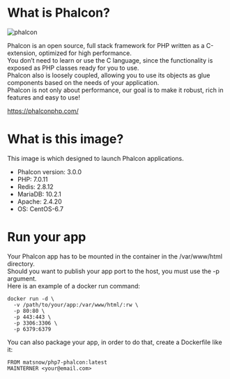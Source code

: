 # What is Phalcon?

![phalcon](https://static.phalconphp.com/www/images/phalcon1.png)

Phalcon is an open source, full stack framework for PHP written as a C-extension, optimized for high performance.   
You don’t need to learn or use the C language, since the functionality is exposed as PHP classes ready for you to use.   
Phalcon also is loosely coupled, allowing you to use its objects as glue components based on the needs of your application.  
Phalcon is not only about performance, our goal is to make it robust, rich in features and easy to use!  

https://phalconphp.com/

# What is this image?
This image is which designed to launch Phalcon applications.
* Phalcon version: 3.0.0
* PHP: 7.0.11
* Redis: 2.8.12
* MariaDB: 10.2.1
* Apache: 2.4.20
* OS: CentOS-6.7

# Run your app
Your Phalcon app has to be mounted in the container in the /var/www/html directory.  
Should you want to publish your app port to the host, you must use the -p argument.  
Here is an example of a docker run command:
```shell
docker run -d \
  -v /path/to/your/app:/var/www/html/:rw \
  -p 80:80 \
  -p 443:443 \
  -p 3306:3306 \
  -p 6379:6379
```
You can also package your app, in order to do that, create a Dockerfile like it:   
```docker
FROM matsnow/php7-phalcon:latest
MAINTERNER <your@email.com>
```
